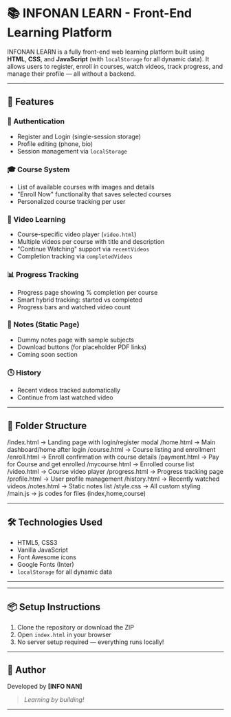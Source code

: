 # 📚 INFONAN LEARN - Front-End Learning Platform

INFONAN LEARN is a fully front-end web learning platform built using **HTML**, **CSS**, and **JavaScript** (with `localStorage` for all dynamic data). It allows users to register, enroll in courses, watch videos, track progress, and manage their profile — all without a backend.

---

## 🚀 Features

### 👤 Authentication
- Register and Login (single-session storage)
- Profile editing (phone, bio)
- Session management via `localStorage`

### 🎓 Course System
- List of available courses with images and details
- "Enroll Now" functionality that saves selected courses
- Personalized course tracking per user

### 🎥 Video Learning
- Course-specific video player (`video.html`)
- Multiple videos per course with title and description
- "Continue Watching" support via `recentVideos`
- Completion tracking via `completedVideos`

### 📊 Progress Tracking
- Progress page showing % completion per course
- Smart hybrid tracking: started vs completed
- Progress bars and watched video count

### 📜 Notes (Static Page)
- Dummy notes page with sample subjects
- Download buttons (for placeholder PDF links)
- Coming soon section

### 🕓 History
- Recent videos tracked automatically
- Continue from last watched video

---

## 📁 Folder Structure

/index.html → Landing page with login/register modal
/home.html → Main dashboard/home after login
/course.html → Course listing and enrollment
/enroll.html → Enroll confirmation with course details
/payment.html → Pay for Course and get enrolled
/mycourse.html → Enrolled course list
/video.html → Course video player
/progress.html → Progress tracking page
/profile.html → User profile management
/history.html → Recently watched videos
/notes.html → Static notes list
/style.css → All custom styling
/main.js → js codes for files (index,home,course)

---

## 🛠 Technologies Used

- HTML5, CSS3
- Vanilla JavaScript
- Font Awesome icons
- Google Fonts (Inter)
- `localStorage` for all dynamic data

---

---

## 📦 Setup Instructions

1. Clone the repository or download the ZIP  
2. Open `index.html` in your browser  
3. No server setup required — everything runs locally!

---

## 🧠 Author

Developed by **[INFO NAN]**  
> *Learning by building!*

---
